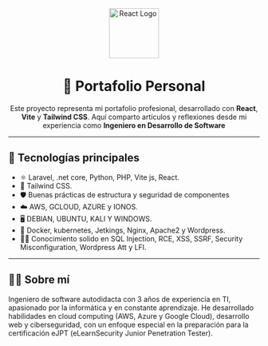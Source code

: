 <div align="center">
  <img src="https://upload.wikimedia.org/wikipedia/commons/a/a7/React-icon.svg" width="100" alt="React Logo" />
  
  <h1>🧠 Portafolio Personal</h1>
  <p>Este proyecto representa mi portafolio profesional, desarrollado con <strong>React</strong>, <strong>Vite</strong> y <strong>Tailwind CSS</strong>. Aquí comparto artículos y reflexiones desde mi experiencia como <strong>Ingeniero en Desarrollo de Software</strong></p>
</div>

---

## 🚀 Tecnologías principales

- ⚛️ Laravel, .net core, Python, PHP, Vite js, React.
- 🎨 Tailwind CSS.
- 🛡️ Buenas prácticas de estructura y seguridad de componentes
- ☁️ AWS, GCLOUD, AZURE y IONOS.
- 🖥️ DEBIAN, UBUNTU, KALI Y WINDOWS.
- 🔧 Docker, kubernetes, Jetkings, Nginx, Apache2 y Wordpress.
- 🏴‍☠️ Conocimiento solido en SQL Injection, RCE, XSS, SSRF, Security Misconfiguration, Wordpress Att y LFI.
---


## 👨‍💼 Sobre mí

Ingeniero de software autodidacta con 3 años de experiencia en TI, apasionado por la informática y en constante aprendizaje. 
He desarrollado habilidades en cloud computing (AWS, Azure y Google Cloud), desarrollo web y ciberseguridad, con un enfoque especial en la preparación para la certificación eJPT (eLearnSecurity Junior Penetration Tester). 

